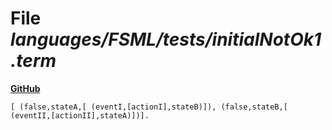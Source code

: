 # File _languages/FSML/tests/initialNotOk1.term_
**[GitHub](https://github.com/softlang/yas/blob/master/languages/FSML/tests/initialNotOk1.term)**
```
[ (false,stateA,[ (eventI,[actionI],stateB)]), (false,stateB,[ (eventII,[actionII],stateA)])].
```
